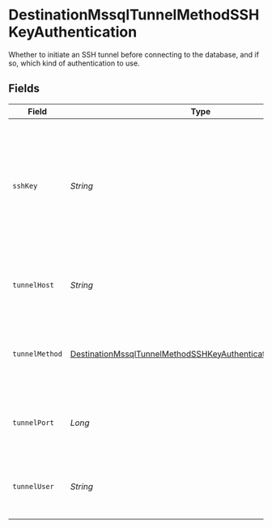 # DestinationMssqlTunnelMethodSSHKeyAuthentication

Whether to initiate an SSH tunnel before connecting to the database, and if so, which kind of authentication to use.


## Fields

| Field                                                                                                                                               | Type                                                                                                                                                | Required                                                                                                                                            | Description                                                                                                                                         | Example                                                                                                                                             |
| --------------------------------------------------------------------------------------------------------------------------------------------------- | --------------------------------------------------------------------------------------------------------------------------------------------------- | --------------------------------------------------------------------------------------------------------------------------------------------------- | --------------------------------------------------------------------------------------------------------------------------------------------------- | --------------------------------------------------------------------------------------------------------------------------------------------------- |
| `sshKey`                                                                                                                                            | *String*                                                                                                                                            | :heavy_check_mark:                                                                                                                                  | OS-level user account ssh key credentials in RSA PEM format ( created with ssh-keygen -t rsa -m PEM -f myuser_rsa )                                 |                                                                                                                                                     |
| `tunnelHost`                                                                                                                                        | *String*                                                                                                                                            | :heavy_check_mark:                                                                                                                                  | Hostname of the jump server host that allows inbound ssh tunnel.                                                                                    |                                                                                                                                                     |
| `tunnelMethod`                                                                                                                                      | [DestinationMssqlTunnelMethodSSHKeyAuthenticationTunnelMethod](../../models/shared/DestinationMssqlTunnelMethodSSHKeyAuthenticationTunnelMethod.md) | :heavy_check_mark:                                                                                                                                  | Connect through a jump server tunnel host using username and ssh key                                                                                |                                                                                                                                                     |
| `tunnelPort`                                                                                                                                        | *Long*                                                                                                                                              | :heavy_check_mark:                                                                                                                                  | Port on the proxy/jump server that accepts inbound ssh connections.                                                                                 | 22                                                                                                                                                  |
| `tunnelUser`                                                                                                                                        | *String*                                                                                                                                            | :heavy_check_mark:                                                                                                                                  | OS-level username for logging into the jump server host.                                                                                            |                                                                                                                                                     |